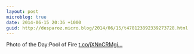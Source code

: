 ```yaml
---
layout: post
microblog: true
date: 2014-06-15 20:36 +1000
guid: http://desparoz.micro.blog/2014/06/15/t478123892339273728.html
---
```

Photo of the Day:Pool of Fire [t.co/jXNnCRMgi...](http://t.co/jXNnCRMgi6)
